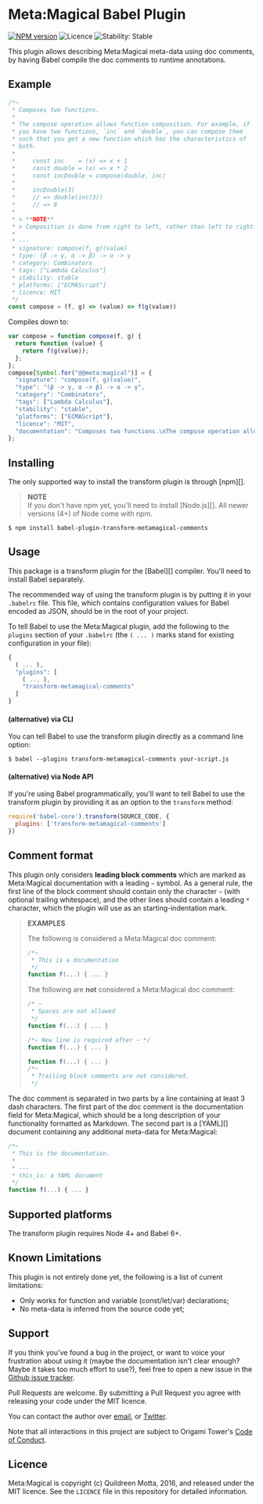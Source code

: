 # Meta:Magical Babel Plugin

[![NPM version](https://img.shields.io/npm/v/babel-plugin-transform-metamagical-comments.svg?style=flat-square)](https://npmjs.org/package/babel-plugin-transform-metamagical-comments)
![Licence](https://img.shields.io/npm/l/babel-plugin-transform-metamagical-comments.svg?style=flat-square&label=licence)
![Stability: Stable](https://img.shields.io/badge/stability-experimental-orange.svg?style=flat-square)

This plugin allows describing Meta:Magical meta-data using doc comments, by
having Babel compile the doc comments to runtime annotations.


## Example

```js
/*~
 * Composes two functions.
 *
 * The compose operation allows function composition. For example, if
 * you have two functions, `inc` and `double`, you can compose them
 * such that you get a new function which has the characteristics of
 * both.
 *
 *     const inc    = (x) => x + 1
 *     const double = (x) => x * 2
 *     const incDouble = compose(double, inc)
 *
 *     incDouble(3)
 *     // => double(inc(3))
 *     // => 8
 *
 * > **NOTE**  
 * > Composition is done from right to left, rather than left to right.
 *
 * ---
 * signature: compose(f, g)(value)
 * type: (β -> γ, α -> β) -> α -> γ
 * category: Combinators
 * tags: ["Lambda Calculus"]
 * stability: stable
 * platforms: ["ECMAScript"]
 * licence: MIT
 */
const compose = (f, g) => (value) => f(g(value))
```

Compiles down to:

```js
var compose = function compose(f, g) {
  return function (value) {
    return f(g(value));
  };
};
compose[Symbol.for("@@meta:magical")] = {
  "signature": "compose(f, g)(value)",
  "type": "(β -> γ, α -> β) -> α -> γ",
  "category": "Combinators",
  "tags": ["Lambda Calculus"],
  "stability": "stable",
  "platforms": ["ECMAScript"],
  "licence": "MIT",
  "documentation": "Composes two functions.\nThe compose operation allows function composition. For example, if\nyou have two functions, `inc` and `double`, you can compose them\nsuch that you get a new function which has the characteristics of\nboth.\n    const inc    = (x) => x + 1\n    const double = (x) => x * 2\n    const incDouble = compose(double, inc)\n    incDouble(3)\n    // => double(inc(3))\n    // => 8\n> **NOTE**  \n> Composition is done from right to left, rather than left to right."
};
```


## Installing

The only supported way to install the transform plugin is through [npm][].

> **NOTE**  
> If you don't have npm yet, you'll need to install [Node.js][]. All newer
> versions (4+) of Node come with npm.

```shell
$ npm install babel-plugin-transform-metamagical-comments
```


## Usage

This package is a transform plugin for the [Babel][] compiler. You'll need to
install Babel separately.

The recommended way of using the transform plugin is by putting it in your
`.babelrc` file. This file, which contains configuration values for Babel
encoded as JSON, should be in the root of your project.

To tell Babel to use the Meta:Magical plugin, add the following to the `plugins`
section of your `.babelrc` (the `( ... )` marks stand for existing configuration
in your file):

```js
{
  ( ... ),
  "plugins": [
    ( ... ),
    "transform-metamagical-comments"
  ]
}
```

#### (alternative) via CLI

You can tell Babel to use the transform plugin directly as a command line option:

```shell
$ babel --plugins transform-metamagical-comments your-script.js
```


#### (alternative) via Node API

If you're using Babel programmatically, you'll want to tell Babel to use the
transform plugin by providing it as an option to the `transform` method:

```js
require('babel-core').transform(SOURCE_CODE, {
  plugins: ['transform-metamagical-comments']
})
```


## Comment format

This plugin only considers **leading block comments** which are marked as
Meta:Magical documentation with a leading `~` symbol. As a general rule, the
first line of the block comment should contain only the character `~` (with
optional trailing whitespace), and the other lines should contain a leading `*`
character, which the plugin will use as an starting-indentation mark.

> **EXAMPLES**
> 
> The following is considered a Meta:Magical doc comment:
> 
> ```js
> /*~
>  * This is a documentation
>  */
> function f(...) { ... }
> ```
> 
> The following are **not** considered a Meta:Magical doc comment:
> 
> ```js
> /* ~
>  * Spaces are not allowed
>  */
> function f(...) { ... }
> 
> /*~ New line is required after ~ */
> function f(...) { ... }
> 
> function f(...) { ... }
> /*~
>  * Trailing block comments are not considered.
>  */
> ```

The doc comment is separated in two parts by a line containing at least 3 dash
characters. The first part of the doc comment is the documentation field for
Meta:Magical, which should be a long description of your functionality formatted
as Markdown. The second part is a [YAML][] document containing any additional
meta-data for Meta:Magical:

```js
/*~
 * This is the documentation.
 *
 * ---
 * this_is: a YAML document
 */
function f(...) { ... }
```

## Supported platforms

The transform plugin requires Node 4+ and Babel 6+.



## Known Limitations

This plugin is not entirely done yet, the following is a list of current limitations:

- Only works for function and variable (const/let/var) declarations;
- No meta-data is inferred from the source code yet;


## Support

If you think you've found a bug in the project, or want to voice your
frustration about using it (maybe the documentation isn't clear enough? Maybe
it takes too much effort to use?), feel free to open a new issue in the
[Github issue tracker](https://github.com/origamitower/metamagical/issues).

Pull Requests are welcome. By submitting a Pull Request you agree with releasing
your code under the MIT licence.

You can contact the author over [email](mailto:queen@robotlolita.me), or
[Twitter](https://twitter.com/robotlolita).

Note that all interactions in this project are subject to Origami Tower's
[Code of Conduct](https://github.com/origamitower/conventions/blob/master/code-of-conduct.md).


## Licence

Meta:Magical is copyright (c) Quildreen Motta, 2016, and released under the MIT
licence. See the `LICENCE` file in this repository for detailed information.
